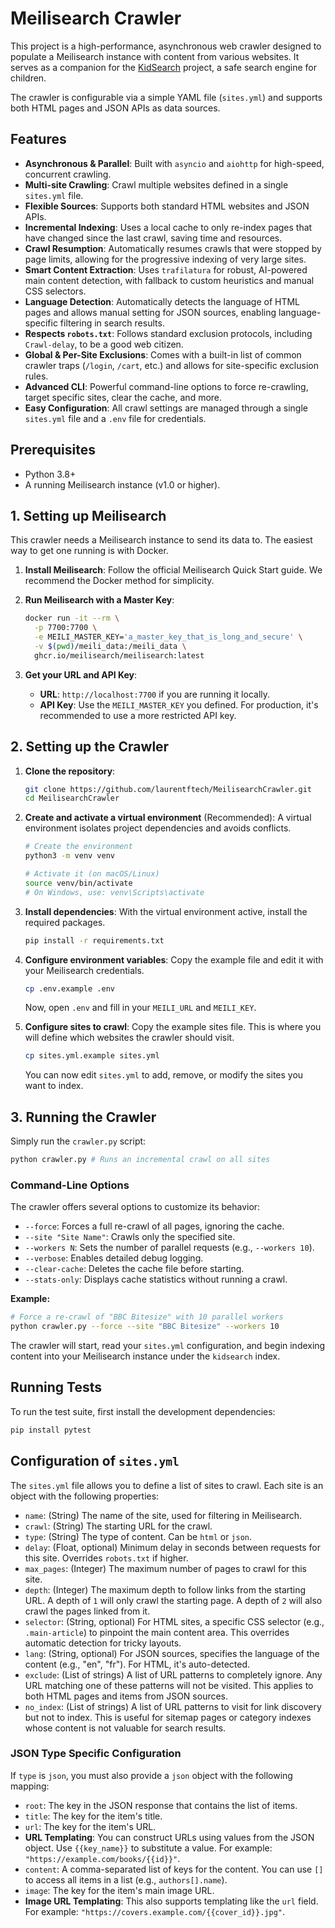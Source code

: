# Meilisearch Crawler

This project is a high-performance, asynchronous web crawler designed to populate a Meilisearch instance with content from various websites. It serves as a companion for the [KidSearch](https://github.com/laurentftech/kidsearch) project, a safe search engine for children.

The crawler is configurable via a simple YAML file (`sites.yml`) and supports both HTML pages and JSON APIs as data sources.

## Features

- **Asynchronous & Parallel**: Built with `asyncio` and `aiohttp` for high-speed, concurrent crawling.
- **Multi-site Crawling**: Crawl multiple websites defined in a single `sites.yml` file.
- **Flexible Sources**: Supports both standard HTML websites and JSON APIs.
- **Incremental Indexing**: Uses a local cache to only re-index pages that have changed since the last crawl, saving time and resources.
- **Crawl Resumption**: Automatically resumes crawls that were stopped by page limits, allowing for the progressive indexing of very large sites.
- **Smart Content Extraction**: Uses `trafilatura` for robust, AI-powered main content detection, with fallback to custom heuristics and manual CSS selectors.
- **Language Detection**: Automatically detects the language of HTML pages and allows manual setting for JSON sources, enabling language-specific filtering in search results.
- **Respects `robots.txt`**: Follows standard exclusion protocols, including `Crawl-delay`, to be a good web citizen.
- **Global & Per-Site Exclusions**: Comes with a built-in list of common crawler traps (`/login`, `/cart`, etc.) and allows for site-specific exclusion rules.
- **Advanced CLI**: Powerful command-line options to force re-crawling, target specific sites, clear the cache, and more.
- **Easy Configuration**: All crawl settings are managed through a single `sites.yml` file and a `.env` file for credentials.

## Prerequisites

- Python 3.8+
- A running Meilisearch instance (v1.0 or higher).

## 1. Setting up Meilisearch

This crawler needs a Meilisearch instance to send its data to. The easiest way to get one running is with Docker.

1.  **Install Meilisearch**: Follow the official Meilisearch Quick Start guide. We recommend the Docker method for simplicity.

2.  **Run Meilisearch with a Master Key**:
    ```bash
    docker run -it --rm \
      -p 7700:7700 \
      -e MEILI_MASTER_KEY='a_master_key_that_is_long_and_secure' \
      -v $(pwd)/meili_data:/meili_data \
      ghcr.io/meilisearch/meilisearch:latest
    ```

3.  **Get your URL and API Key**:
    -   **URL**: `http://localhost:7700` if you are running it locally.
    -   **API Key**: Use the `MEILI_MASTER_KEY` you defined. For production, it's recommended to use a more restricted API key.

## 2. Setting up the Crawler

1.  **Clone the repository**:
    ```bash
    git clone https://github.com/laurentftech/MeilisearchCrawler.git
    cd MeilisearchCrawler
    ```

2.  **Create and activate a virtual environment** (Recommended):
    A virtual environment isolates project dependencies and avoids conflicts.
    ```bash
    # Create the environment
    python3 -m venv venv

    # Activate it (on macOS/Linux)
    source venv/bin/activate
    # On Windows, use: venv\Scripts\activate
    ```

3.  **Install dependencies**:
    With the virtual environment active, install the required packages.
    ```bash
    pip install -r requirements.txt
    ```

4.  **Configure environment variables**:
    Copy the example file and edit it with your Meilisearch credentials.
    ```bash
    cp .env.example .env
    ```
    Now, open `.env` and fill in your `MEILI_URL` and `MEILI_KEY`.

5.  **Configure sites to crawl**:
    Copy the example sites file. This is where you will define which websites the crawler should visit.
    ```bash
    cp sites.yml.example sites.yml
    ```
    You can now edit `sites.yml` to add, remove, or modify the sites you want to index.

## 3. Running the Crawler

Simply run the `crawler.py` script:

```sh
python crawler.py # Runs an incremental crawl on all sites
```

### Command-Line Options

The crawler offers several options to customize its behavior:

-   `--force`: Forces a full re-crawl of all pages, ignoring the cache.
-   `--site "Site Name"`: Crawls only the specified site.
-   `--workers N`: Sets the number of parallel requests (e.g., `--workers 10`).
-   `--verbose`: Enables detailed debug logging.
-   `--clear-cache`: Deletes the cache file before starting.
-   `--stats-only`: Displays cache statistics without running a crawl.

**Example:**

```sh
# Force a re-crawl of "BBC Bitesize" with 10 parallel workers
python crawler.py --force --site "BBC Bitesize" --workers 10
```

The crawler will start, read your `sites.yml` configuration, and begin indexing content into your Meilisearch instance under the `kidsearch` index.

## Running Tests

To run the test suite, first install the development dependencies:

```bash
pip install pytest
```

## Configuration of `sites.yml`

The `sites.yml` file allows you to define a list of sites to crawl. Each site is an object with the following properties:

- `name`: (String) The name of the site, used for filtering in Meilisearch.
- `crawl`: (String) The starting URL for the crawl.
- `type`: (String) The type of content. Can be `html` or `json`.
- `delay`: (Float, optional) Minimum delay in seconds between requests for this site. Overrides `robots.txt` if higher.
- `max_pages`: (Integer) The maximum number of pages to crawl for this site.
- `depth`: (Integer) The maximum depth to follow links from the starting URL. A depth of `1` will only crawl the starting page. A depth of `2` will also crawl the pages linked from it.
- `selector`: (String, optional) For HTML sites, a specific CSS selector (e.g., `.main-article`) to pinpoint the main content area. This overrides automatic detection for tricky layouts.
- `lang`: (String, optional) For JSON sources, specifies the language of the content (e.g., "en", "fr"). For HTML, it's auto-detected.
- `exclude`: (List of strings) A list of URL patterns to completely ignore. Any URL matching one of these patterns will not be visited. This applies to both HTML pages and items from JSON sources.
- `no_index`: (List of strings) A list of URL patterns to visit for link discovery but not to index. This is useful for sitemap pages or category indexes whose content is not valuable for search results.

### JSON Type Specific Configuration

If `type` is `json`, you must also provide a `json` object with the following mapping:

- `root`: The key in the JSON response that contains the list of items.
- `title`: The key for the item's title.
- `url`: The key for the item's URL.
-   **URL Templating**: You can construct URLs using values from the JSON object. Use `{{key_name}}` to substitute a value. For example: `"https://example.com/books/{{id}}"`.
- `content`: A comma-separated list of keys for the content. You can use `[]` to access all items in a list (e.g., `authors[].name`).
- `image`: The key for the item's main image URL.
-   **Image URL Templating**: This also supports templating like the `url` field. For example: `"https://covers.example.com/{{cover_id}}.jpg"`.